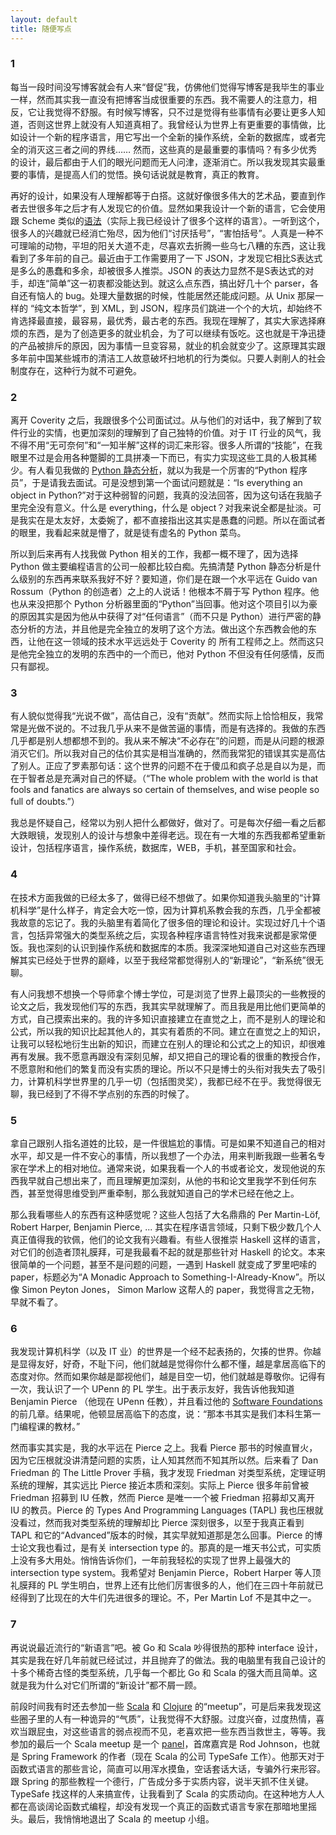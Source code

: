 ```yaml
---
layout: default
title: 随便写点
---
```


### 1
每当一段时间没写博客就会有人来“督促”我，仿佛他们觉得写博客是我毕生的事业一样，然而其实我一直没有把博客当成很重要的东西。我不需要人的注意力，相反，它让我觉得不舒服。有时候写博客，只不过是觉得有些事情有必要让更多人知道，否则这世界上就没有人知道真相了。我曾经认为世界上有更重要的事情做，比如设计一个新的程序语言，用它写出一个全新的操作系统，全新的数据库，或者完全的消灭这三者之间的界线…… 然而，这些真的是最重要的事情吗？有多少优秀的设计，最后都由于人们的眼光问题而无人问津，逐渐消亡。所以我发现其实最重要的事情，是提高人们的觉悟。换句话说就是教育，真正的教育。

再好的设计，如果没有人理解都等于白搭。这就好像很多伟大的艺术品，要直到作者去世很多年之后才有人发现它的价值。显然如果我设计一个新的语言，它会使用跟 Scheme 类似的<a href="http://www.yinwang.org/blog-cn/2013/03/08/on-syntax">语法</a>（实际上我已经设计了很多个这样的语言）。一听到这个，很多人的兴趣就已经消亡殆尽，因为他们“讨厌括号”，“害怕括号”。人真是一种不可理喻的动物，平坦的阳关大道不走，尽喜欢去折腾一些乌七八糟的东西，这让我看到了多年前的自己。最近由于工作需要用了一下 JSON，才发现它相比S表达式是多么的愚蠢和多余，却被很多人推崇。JSON 的表达力显然不是S表达式的对手，却连“简单”这一初衷都没能达到。就这么点东西，搞出好几十个 parser，各自还有恼人的 bug。处理大量数据的时候，性能居然还能成问题。从 Unix 那屎一样的 “纯文本哲学”，到 XML，到 JSON，程序员们跳进一个个的大坑，却始终不肯选择最直接，最容易，最优秀，最古老的东西。我现在理解了，其实大家选择麻烦的东西，是为了创造更多的就业机会，为了可以继续有饭吃。这也就是干净迅捷的产品被排斥的原因，因为事情一旦变容易，就业的机会就变少了。这原理其实跟多年前中国某些城市的清洁工人故意破坏扫地机的行为类似。只要人剥削人的社会制度存在，这种行为就不可避免。

### 2
离开 Coverity 之后，我跟很多个公司面试过。从与他们的对话中，我了解到了软件行业的实情，也更加深刻的理解到了自己独特的价值。对于 IT 行业的风气，我不得不用“无可奈何”和“一知半解”这样的词汇来形容。很多人所谓的“技能”，在我眼里不过是会用各种蹩脚的工具拼凑一下而已，有实力实现这些工具的人极其稀少。有人看见我做的 <a href="http://yinwang0.wordpress.com/2010/09/12/pysonar">Python 静态分析</a>，就以为我是一个厉害的“Python 程序员”，于是请我去面试。可是没想到第一个面试问题就是：“Is everything an object in Python?”对于这种弱智的问题，我真的没法回答，因为这句话在我脑子里完全没有意义。什么是 everything，什么是 object？对我来说全都是扯淡。可是我实在是太友好，太委婉了，都不直接指出这其实是愚蠢的问题。所以在面试者的眼里，我看起来就是懵了，就是徒有虚名的 Python 菜鸟。

所以到后来再有人找我做 Python 相关的工作，我都一概不理了，因为选择 Python 做主要编程语言的公司一般都比较白痴。先搞清楚 Python 静态分析是什么级别的东西再来联系我好不好？要知道，你们是在跟一个水平远在 Guido van Rossum（Python 的创造者）之上的人说话！他根本不屑于写 Python 程序。他也从来没把那个 Python 分析器里面的“Python”当回事。他对这个项目引以为豪的原因其实是因为他从中获得了对“任何语言”（而不只是 Python）进行严密的静态分析的方法，并且他是完全独立的发明了这个方法。做出这个东西教会他的东西，让他在这一领域的技术水平远远处于 Coverity 的 所有工程师之上。然而这只是他完全独立的发明的东西中的一个而已，他对 Python 不但没有任何感情，反而只有鄙视。

### 3
有人貌似觉得我“光说不做”，高估自己，没有“贡献”。然而实际上恰恰相反，我常常是光做不说的。不过我几乎从来不是做苦逼的事情，而是有选择的。我做的东西几乎都是别人想都想不到的。我从来不解决“不必存在”的问题，而是从问题的根源消灭它们。所以我对自己的估价其实是相当准确的，然而我常犯的错误其实是高估了别人。正应了罗素那句话：这个世界的问题不在于傻瓜和疯子总是自以为是，而在于智者总是充满对自己的怀疑。（“The whole problem with the world is that fools and fanatics are always so certain of themselves, and wise people so full of doubts.”）

我总是怀疑自己，经常以为别人把什么都做好，做对了。可是每次仔细一看之后都大跌眼镜，发现别人的设计与想象中差得老远。现在有一大堆的东西我都希望重新设计，包括程序语言，操作系统，数据库，WEB，手机，甚至国家和社会。

### 4
在技术方面我做的已经太多了，做得已经不想做了。如果你知道我头脑里的“计算机科学”是什么样子，肯定会大吃一惊，因为计算机系教会我的东西，几乎全都被我故意的忘记了。我的头脑里有着简化了很多倍的理论和设计。实现过好几十个语言，包括异常强大的类型系统之后，实现各种程序语言特性对我来说都是家常便饭。我也深刻的认识到操作系统和数据库的本质。我深深地知道自己对这些东西理解其实已经处于世界的巅峰，以至于我经常都觉得别人的“新理论”，“新系统”很无聊。

有人问我想不想换一个导师拿个博士学位，可是浏览了世界上最顶尖的一些教授的论文之后，我发现他们写的东西，我其实早就理解了。而且我是用比他们更简单的方式，自己摸索出来的。我的许多知识直接建立在直觉之上，而不是别人的理论和公式，所以我的知识比起其他人的，其实有着质的不同。建立在直觉之上的知识，让我可以轻松地衍生出新的知识，而建立在别人的理论和公式之上的知识，却很难再有发展。我不愿意再跟没有深刻见解，却又把自己的理论看的很重的教授合作，不愿意附和他们的繁复而没有实质的理论。所以不只是博士的头衔对我失去了吸引力，计算机科学世界里的几乎一切（包括图灵奖），我都已经不在乎。我觉得很无聊，我已经到了不得不学点别的东西的时候了。

### 5
拿自己跟别人指名道姓的比较，是一件很尴尬的事情。可是如果不知道自己的相对水平，却又是一件不安心的事情，所以我想了一个办法，用来判断我跟一些著名专家在学术上的相对地位。通常来说，如果我看一个人的书或者论文，发现他说的东西我早就自己想出来了，而且理解更加深刻，从他的书和论文里我学不到任何东西，甚至觉得思维受到严重牵制，那么我就知道自己的学术已经在他之上。

那么我看哪些人的东西有这种感觉呢？这些人包括了大名鼎鼎的 Per Martin-Löf, Robert Harper, Benjamin Pierce, ...  其实在程序语言领域，只剩下极少数几个人真正值得我的钦佩，他们的论文我有兴趣看。有些人很推崇 Haskell 这样的语言，对它们的创造者顶礼膜拜，可是我最看不起的就是那些针对 Haskell 的论文。本来很简单的一个问题，甚至不是问题的问题，一遇到 Haskell 就变成了罗里吧嗦的 paper，标题必为“A Monadic Approach to Something-I-Already-Know”。所以像 Simon Peyton Jones， Simon Marlow 这帮人的 paper，我觉得言之无物，早就不看了。

### 6
我发现计算机科学（以及 IT 业）的世界是一个经不起表扬的，欠揍的世界。你越是显得友好，好奇，不耻下问，他们就越是觉得你什么都不懂，越是拿居高临下的态度对你。然而如果你越是鄙视他们，越是目空一切，他们就越是尊敬你。记得有一次，我认识了一个 UPenn 的 PL 学生。出于表示友好，我告诉他我知道 Benjamin Pierce （他现在 UPenn 任教），并且看过他的 <a href="http://www.cis.upenn.edu/~bcpierce/sf">Software Foundations</a> 的前几章。结果呢，他顿显居高临下的态度，说：“那本书其实是我们本科生第一门编程课的教材。”

然而事实其实是，我的水平远在 Pierce 之上。我看 Pierce 那书的时候直冒火，因为它压根就没讲清楚问题的实质，让人知其然而不知其所以然。后来看了 Dan Friedman 的 The Little Prover 手稿，我才发现 Friedman 对类型系统，定理证明系统的理解，其实远比 Pierce 接近本质和深刻。实际上 Pierce 很多年前曾被 Friedman 招募到 IU 任教，然而 Pierce 是唯一一个被 Friedman 招募却又离开 IU 的教员。Pierce 的 Types And Programming Languages (TAPL) 我也压根就没看过，然而我对类型系统的理解却比 Pierce 深刻很多，以至于我真正看到 TAPL 和它的“Advanced”版本的时候，其实早就知道那是怎么回事。Pierce 的博士论文我也看过，是有关 intersection type 的。那真的是一堆天书公式，可实质上没有多大用处。悄悄告诉你们，一年前我轻松的实现了世界上最强大的 intersection type system。我希望对 Benjamin Pierce，Robert Harper 等人顶礼膜拜的 PL 学生明白，世界上还有比他们厉害很多的人，他们在三四十年前就已经得到了比现在的大牛们先进很多的理论。不，Per Martin Lof 不是其中之一。

### 7
再说说最近流行的“新语言”吧。被 Go 和 Scala 吵得很热的那种 interface 设计，其实是我在好几年前就已经试过，并且抛弃了的做法。我的电脑里有我自己设计的十多个稀奇古怪的类型系统，几乎每一个都比 Go 和 Scala 的强大而且简单。这就是我为什么对它们所谓的“新设计”都不屑一顾。

前段时间我有时还去参加一些 <a href="http://www.meetup.com/SF-Scala">Scala</a> 和 <a href="http://www.meetup.com/The-Bay-Area-Clojure-User-Group">Clojure</a> 的“meetup”，可是后来我发现这些圈子里的人有一种诡异的“气质”，让我觉得不大舒服。过度兴奋，过度热情，喜欢当跟屁虫，对这些语言的弱点视而不见，老喜欢把一些东西当救世主，等等。我参加的最后一个 Scala meetup 是一个 <a href="http://www.meetup.com/SF-Scala/events/133127802">panel</a>，首席嘉宾是 Rod Johnson，也就是 Spring Framework 的作者（现在 Scala 的公司 TypeSafe 工作）。他那天对于函数式语言的那些言论，简直可以用浑水摸鱼，空话套话大话，专骗外行来形容。跟 Spring 的那些教程一个德行，广告成分多于实质内容，说半天抓不住关键。TypeSafe 找这样的人来搞宣传，让我看到了 Scala 的实质动向。在这种地方人人都在高谈阔论函数式编程，却没有发现一个真正的函数式语言专家在那暗地里摇头。最后，我悄悄地退出了 Scala 的 meetup 小组。
